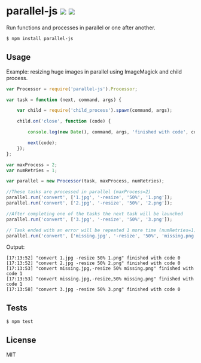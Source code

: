 parallel-js [![](https://travis-ci.org/x25/parallel-js.png)](https://travis-ci.org/x25/parallel-js) [![](https://coveralls.io/repos/x25/parallel-js/badge.png)](https://coveralls.io/r/x25/parallel-js)
===========

Run functions and processes in parallel or one after another.

```bash
$ npm install parallel-js
```

## Usage

Example: resizing huge images in parallel using ImageMagick and child process.

```js
var Processor = require('parallel-js').Processor;

var task = function (next, command, args) {

	var child = require('child_process').spawn(command, args);

	child.on('close', function (code) {

		console.log(new Date(), command, args, 'finished with code', code);

		next(code);
	});
};

var maxProcess = 2;
var numRetries = 1;

var parallel = new Processor(task, maxProcess, numRetries);

//These tasks are processed in parallel (maxProcess=2)
parallel.run('convert', ['1.jpg', '-resize', '50%', '1.png']);
parallel.run('convert', ['2.jpg', '-resize', '50%', '2.png']);

//After completing one of the tasks the next task will be launched
parallel.run('convert', ['3.jpg', '-resize', '50%', '3.png']);

// Task ended with an error will be repeated 1 more time (numRetries=1)
parallel.run('convert', ['missing.jpg', '-resize', '50%', 'missing.png']);
```

Output:

```
[17:13:52] "convert 1.jpg -resize 50% 1.png" finished with code 0
[17:13:52] "convert 2.jpg -resize 50% 2.png" finished with code 0
[17:13:53] "convert missing.jpg,-resize 50% missing.png" finished with code 1
[17:13:53] "convert missing.jpg,-resize,50% missing.png" finished with code 1
[17:13:58] "convert 3.jpg -resize 50% 3.png" finished with code 0
```

## Tests

```sh
$ npm test
```

## License

MIT
